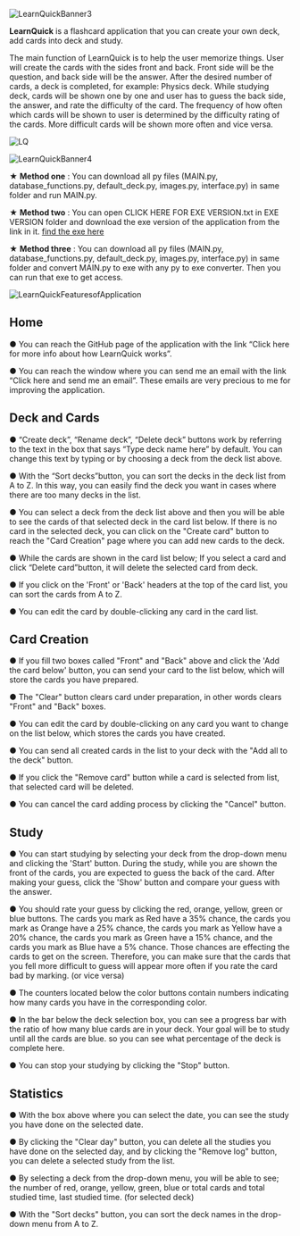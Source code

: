 ![LearnQuickBanner3](https://user-images.githubusercontent.com/85064536/131658944-b76d3550-a437-44d0-9892-ba7ccd3f61af.jpg)


**LearnQuick** is a flashcard application that you can create your own deck, add cards into deck and study.

The main function of LearnQuick is to help the user memorize things. User will create the cards with the sides front and back. Front side will be the question, and back side will be the answer. After the desired number of cards, a deck is completed, for example: Physics deck. While studying deck, cards will be shown one by one and user has to guess the back side, the answer, and rate the difficulty of the card. The frequency of how often which cards will be shown to user is determined by the difficulty rating of the cards. More difficult cards will be shown more often and vice versa.


![LQ](https://user-images.githubusercontent.com/85064536/131725543-a89bb873-e2f8-4c0b-a5e7-3928c698ace7.gif)


![LearnQuickBanner4](https://user-images.githubusercontent.com/85064536/131624607-5ef66562-a032-4f09-80f8-62255529e1bd.jpg)

★ **Method one** : You can download all py files (MAIN.py, database_functions.py, default_deck.py, images.py, interface.py) in same folder and run MAIN.py.

★ **Method two** : You can open CLICK HERE FOR EXE VERSION.txt in EXE VERSION folder and download the exe version of the application from the link in it.
[find the exe here](https://github.com/mehmetguduk/Shutdown-Timer/releases/tag/Exe)

★ **Method three** : You can download all py files (MAIN.py, database_functions.py, default_deck.py, images.py, interface.py) in same folder and convert MAIN.py to exe with any py to exe converter. Then you can run that exe to get access.


![LearnQuickFeaturesofApplication](https://user-images.githubusercontent.com/85064536/131647525-4150c61d-7f3b-42c6-9da9-422ebcc3925c.jpg)


## Home

● You can reach the GitHub page of the application with the link “Click here for more info about how LearnQuick works”. 

● You can reach the window where you can send me an email with the link “Click here and send me an email”. These emails are very precious to me for improving the application.


## Deck and Cards

●	“Create deck”, “Rename deck”, “Delete deck” buttons work by referring to the text in the box that says “Type deck name here” by default. You can change this text by typing or by choosing a deck from the deck list above. 

●	With the “Sort decks”button, you can sort the decks in the deck list from A to Z. In this way, you can easily find the deck you want in cases where there are too many decks in the list.

●	You can select a deck from the deck list above and then you will be able to see the cards of that selected deck in the card list below. If there is no card in the selected deck, you can click on the "Create card" button to reach the "Card Creation" page where you can add new cards to the deck.

●	While the cards are shown in the card list below; If you select a card and click “Delete card”button, it will delete the selected card from deck.

●	If you click on the 'Front' or 'Back' headers at the top of the card list, you can sort the cards from A to Z.

● You can edit the card by double-clicking any card in the card list.


## Card Creation

●	If you fill two boxes called "Front" and "Back" above and click the 'Add the card below' button, you can send your card to the list below, which will store the cards you have prepared. 

●	The "Clear" button clears card under preparation, in other words clears "Front" and "Back" boxes.

●	You can edit the card by double-clicking on any card you want to change on the list below, which stores the cards you have created. 

●	You can send all created cards in the list to your deck with the "Add all to the deck" button.

●	If you click the "Remove card" button while a card is selected from list, that selected card will be deleted.

●	You can cancel the card adding process by clicking the "Cancel" button.


## Study

●	You can start studying by selecting your deck from the drop-down menu and clicking the 'Start' button. During the study, while you are shown the front of the cards, you are expected to guess the back of the card. After making your guess, click the 'Show' button and compare your guess with the answer.

●	You should rate your guess by clicking the red, orange, yellow, green or blue buttons. The cards you mark as Red have a 35% chance, the cards you mark as Orange have a 25% chance, the cards you mark as Yellow have a 20% chance, the cards you mark as Green have a 15% chance, and the cards you mark as Blue have a 5% chance. Those chances are effecting the cards to get on the screen.  Therefore, you can make sure that the cards that you fell more difficult to guess will appear more often if you rate the card bad by marking. (or vice versa)

●	The counters located below the color buttons contain numbers indicating how many cards you have in the corresponding color.

●	In the bar below the deck selection box, you can see a progress bar with the ratio of how many blue cards are in your deck. Your goal will be to study until all the cards are blue. so you can see what percentage of the deck is complete here.

●	You can stop your studying by clicking the "Stop" button.


## Statistics

●	With the box above where you can select the date, you can see the study you have done on the selected date. 

●	By clicking the "Clear day" button, you can delete all the studies you have done on the selected day, and by clicking the "Remove log" button, you can delete a selected study from the list.

●	By selecting a deck from the drop-down menu, you will be able to see; the number of red, orange, yellow, green, blue or total cards and total studied time, last studied time. (for selected deck)

●	With the "Sort decks" button, you can sort the deck names in the drop-down menu from A to Z.
